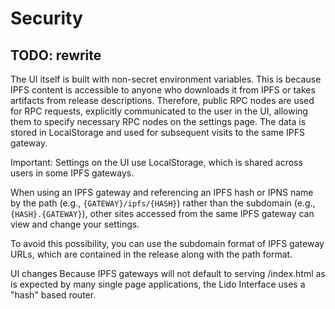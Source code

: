 # Security

## TODO: rewrite

The UI itself is built with non-secret environment variables. This is because IPFS content is accessible to anyone who downloads it from IPFS or takes artifacts from release descriptions. Therefore, public RPC nodes are used for RPC requests, explicitly communicated to the user in the UI, allowing them to specify necessary RPC nodes on the settings page. The data is stored in LocalStorage and used for subsequent visits to the same IPFS gateway.

Important:
Settings on the UI use LocalStorage, which is shared across users in some IPFS gateways.

When using an IPFS gateway and referencing an IPFS hash or IPNS name by the path (e.g., `{GATEWAY}/ipfs/{HASH}`) rather than the subdomain (e.g., `{HASH}.{GATEWAY}`), other sites accessed from the same IPFS gateway can view and change your settings.

To avoid this possibility, you can use the subdomain format of IPFS gateway URLs, which are contained in the release along with the path format.

UI changes
Because IPFS gateways will not default to serving /index.html as is expected by many single page applications, the Lido Interface uses a "hash" based router.
